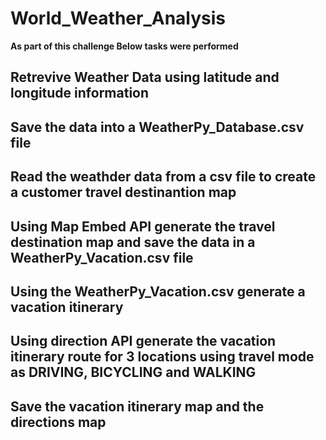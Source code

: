 # World_Weather_Analysis
**As part of this challenge Below tasks were performed**
  ## Retrevive Weather Data using latitude and longitude information
  ## Save the data into a WeatherPy_Database.csv file
  ## Read the weathder data from a csv file to create a customer travel destinantion map
  ## Using Map Embed API generate the travel destination map and save the data in a WeatherPy_Vacation.csv file
  ## Using the WeatherPy_Vacation.csv generate a vacation itinerary
  ## Using direction API generate the vacation itinerary route for 3 locations using travel mode as DRIVING, BICYCLING and WALKING
  ## Save the vacation itinerary map and the directions map
